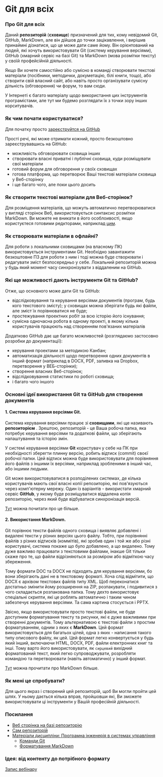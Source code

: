 # Git для всіх

### Про Git для всіх

Даний **репозиторій** (**сховище**) призначений для тих, кому невідомий Git, GitHub, MarkDown, але він дійшов до точки зацікавлення, і вирішив принаймні дізнатися, що це може дати саме йому. Він орієнтований на людей, які хочуть використовувати Git (систему керування версіями), GitHub (хмарний сервіс на базі Git) та MarkDown (мова розмітки тексту) у своїй профейсійній діяльності.  

Якщо Ви хочете самостійно або сумісно в команді створювати текстові матеріали (посібники, методички, докуметацію, білі книги, тощо), або створити свій власний сайт, або навіть просто організувати сумісну дільність (обговорення) чи форум, то вам сюди. 

У Інтернеті є багато матеріалу щодо використання цих інструментів програмістами, але тут ми будемо розглядати їх з точки зору інших корситувачів.

### Як чим почати користуватися?

Для початку просто [зареєструйтся на GitHub](https://github.com/signup)

Прості речі, які може отримати кожний, просто безкоштовно зареєструвавшись на GitHub:

*   можливість обговорювати сховища інших
*   створювати власні приватні і публічні сховища, куди розміщувати свої матеріали
*   готовий форум для обговорення у своїх сховищах
*   готова платформа, що перетворює Ваші текстові матеріали сховища у Веб-сторінку
*   і ще багато чого, але поки цього досить  

### Як створити текстові матеріали для Веб-сторінок?

Для розміщення матеріалів, що можуть автоматично перетворюватися у вигляді сторінок Веб, використовується синтаксис розмітки MarkDown. Ви можете не вникати в його особлоивості, якщо користуєтеся готовими редкторами, наприклад [цим](https://onlinemarkdowneditor.dev/).

### Як створювати матеріали в офлайні?

Для роботи з локальними сховищами (на власному ПК) використовується інструментами Git. Необхідно завантажити безкоштовне ПЗ для роботи з ним і тоді можна буде створювати і редагувати зміст безпосередньо у себе. Локальний репозиторій можна у будь який момент часу синхронізувати з віддаленим на GitHub.

### Які ще можливості дають інструменти Git та GitHub?    

Отже, що основного може дати Git та GitHub:

*   відслідковування та керування версіями документів (програм, будь кого текстового змісту); у сховищах можна зберігати будь які файли, але зміст їх порівнюватися не буде;
*   простежування проектних робіт за всю історію його існування;
*   сумісна одночасна робота в одному проекті, в якому кілька користувачів працюють над створенням пов'язаних матеріалів

Додатково GitHub дає ще багато можливостей (розглядаємо застосовно розробки до документації):

*   керування проектами за методикою Канбан;
*   автоматизація діяльності щодо перетворення одних документів в інший формат (наприклад в DOCX, PDF, заливка на Dropbox, перетворення у ВЕБ-сторінки);
*   створення власних Веб-сторінок;
*   відслідковування статистики по роботі сховища;
*   і багато чого іншого

### Основні ідеї використання Git та GitHub для створення документів

#### 1\. Система керування версіями Git.

Система керування версіями працює зі **сховищами**, які ще називають **репозиторієм** . Зрештою, репозиторій - це Ваша робоча папка, яка потребує керування версіями та додаткові файли, що зберігають налаштування та історію змін.

У системі керування версіями **Git** користувач у себе на ПК при необхідності зберегти плинну версію, робить відтиск (commit) своєї робочої папки. Цей відтиск можна буде використовувати для порівняння його файлів з іншими їх версіями, наприклад зробленими в інший час, або іншими людьми.

Git може використовуватися в розподілених системах, де кілька користувачів мають свої власні копії репозиторію, які пов'язуються через комп'ютерну мережу. Один із варіантів - використати хмарний сервіс **GitHub**, у якому буде розміщуватися віддалена копія репозиторію, через який буде відбуватися синхронізація версій.

[Тут](https://github.com/pupenasan/ProgIngContrSystems/blob/master/%D0%9B%D0%B5%D0%BA%D1%86/Git.md) можна почитати про це більше.

#### 2\. Використання MarkDown.

Git порівнює тексти файлів одного сховища і виявляє добавлені і видалені тексти у різних версіях цього файлу. Тобто, при порівнянні файлів з різних відтисків (коммітів), які зробив один і той же або різні користувачі, система покаже що було добавлено, а що видалено. Тому дуже важливо працювати з текстовими файлами, інакше Git тільки скаже про те, що файли відрізняються за розміром або відміткою часу збереження.

Тому формати DOC та DOCX не підходять для керування версіями, бо вони зберігають дані не в текстовому форматі. Хоча слід відмітити, що DOCX є архівом текстових файлів типу XML. Щоб переконатися достатньо змінити йому розширення на ZIP, розпакувати, і подивитися з чого складається розпакована папка. Тому дехто використовує спеціальні скрипти, які це роблять автоматично і таким чином забезпечує керування версіями. Та сама картина стосується і PPTX.

Звісно, якщо використовувати просто текстові файли, не буде доступним форматування тексту та рисунки, які є дуже важливими при створенні документів. Тому альтернативою є текстові файли з простим форматуванням, одним з яких є **MarkDown**. Цей формат використовується для багатьох цілей, одна з яких - написання такого типу описового файлу, як цей. Цей формат легко конвертується у будь який інший, включаючи HTML, DOCX, PDF, файли електронних книг та інші. Тому варто його використовувати, як `сирцевий` вихідний форматований текст, який легко супроводжувати, розробляти командою та перетворювати (навіть автоматично) у інший формат.

[Тут](https://github.com/pupenasan/ProgIngContrSystems/blob/master/%D0%9B%D0%B5%D0%BA%D1%86/MarkDown.md) можна прочитати про MarkDown більше.

### Як мені це спробувати?

Для цього якраз і створений цей репозиторій, щоб Ви могли пройти цей шлях. У ньому дається кілька вправ, пройшовши які, Ви зможете використовувати ці інструменти у Вашій професійній діяльності.

### Посилання

*   [Веб сторінка на базі репозиторію](https://pupenasan.github.io/Git4All/)
*   [Сам репозиторій](https://github.com/pupenasan/Git4All)
*   [Матеріали дисципліни: Програмна інженерія в системах управління](https://pupenasan.github.io/ProgIngContrSystems/)
    *   [Команди Git](https://pupenasan.github.io/ProgIngContrSystems/%D0%94%D0%BE%D0%B2%D1%96%D0%B4%D0%BD%D0%B8%D0%BA%D0%B8/%D0%BA%D0%BE%D0%BC%D0%B0%D0%BD%D0%B4%D0%B8Git.html)
    *   [Форматування MarkDown](https://pupenasan.github.io/ProgIngContrSystems/%D0%94%D0%BE%D0%B2%D1%96%D0%B4%D0%BD%D0%B8%D0%BA%D0%B8/%D1%84%D0%BE%D1%80%D0%BC%D0%B0%D1%82%D1%83%D0%B2MD.html)

### Ідея: від контенту до потрібного формату

[Запис вебінару](https://www.youtube.com/embed/VnD4P_7uNCM)
